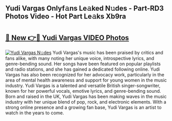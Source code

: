 ## Yudi Vargas Onlyf𝚊ns Le𝚊ked N𝚞des - Part-RD3 Photos Video - Hot Part Le𝚊ks Xb9ra

# <h2><a href="http://ab96996.deff.icu/?id=Yudi+Vargas">🔗 New 👉🔴 Yudi Vargas VIDEO Photos</a></h2>

[![Yudi Vargas N𝚞des](https://i.imgur.com/rIISA9y.gif)](http://ab96996.deff.icu/?id=Yudi+Vargas)
Yudi Vargas's music has been praised by critics and fans alike, with many noting her unique voice, introspective lyrics, and genre-bending sound. Her songs have been featured on popular playlists and radio stations, and she has gained a dedicated following online. Yudi Vargas has also been recognized for her advocacy work, particularly in the area of mental health awareness and support for young women in the music industry. Yudi Vargas is a talented and versatile British singer-songwriter, known for her powerful vocals, emotive lyrics, and genre-bending sound. Born and raised in the UK, Yudi Vargas has been making waves in the music industry with her unique blend of pop, rock, and electronic elements. With a strong online presence and a growing fan base, Yudi Vargas is an artist to watch in the years to come.
